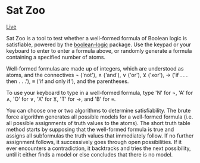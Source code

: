 # Sat Zoo

[Live](http://www.matthiasjenny.com/sat-zoo)

Sat Zoo is a tool to test whether a well-formed formula of Boolean logic is satisfiable, powered by the [boolean-logic](https://github.com/m1010j/boolean-logic) package. Use the keypad or your keyboard to enter to enter a formula above, or randomly generate a formula containing a specified number of atoms.

Well-formed formulas are made up of integers, which are understood as atoms, and the connectives ¬ ('not'), ∧ ('and'), ∨ ('or'), ⊻ ('xor'), → ('if . . . then . . .'), ≡ ('if and only if'), and the parentheses.

To use your keyboard to type in a well-formed formula, type 'N' for ¬, 'A' for ∧, 'O' for ∨, 'X' for ⊻, 'T' for →, and 'B' for ≡.

You can choose one or two algorithms to determine satisfiability. The brute force algorithm generates all possible models for a well-formed formula (i.e. all possible assignments of truth values to the atoms). The short truth table method starts by supposing that the well-formed formula is true and assigns all subformulas the truth values that immediately follow. If no further assignment follows, it successively goes through open possibilities. If it ever encounters a contradiction, it backtracks and tries the next possibility, until it either finds a model or else concludes that there is no model.
